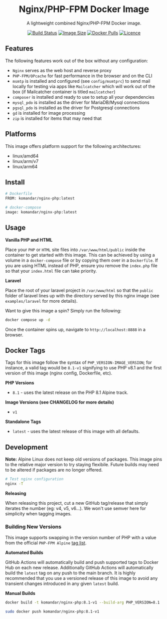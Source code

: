 <div align="center">

# Nginx/PHP-FPM Docker Image

A lightweight combined Nginx/PHP-FPM Docker image.

[![Build Status](https://github.com/komandar/nginx-php-docker/workflows/build/badge.svg)](https://github.com/komandar/nginx-php-docker/actions)
[![Image Size](https://img.shields.io/docker/image-size/komandar/nginx-php)](https://hub.docker.com/repository/docker/komandar/nginx-php)
[![Docker Pulls](https://img.shields.io/docker/pulls/komandar/nginx-php)](https://hub.docker.com/repository/docker/komandar/nginx-php)
[![Licence](https://img.shields.io/github/license/komandar/nginx-php-docker)](LICENSE)

</div>

## Features

The following features work out of the box without any configuration:

- `Nginx` serves as the web host and reverse proxy
- `PHP-FPM/OPcache` for fast performance in the browser and on the CLI
- `msmtp` is installed and configured (see `config/msmtprc`) to send mail locally for testing via apps like `Mailcatcher` which will work out of the box (if Mailcatcher container is titled `mailcatcher`)
- `composer` is installed and ready to use to setup all your dependencies
- `mysql_pdo` is installed as the driver for MariaDB/Mysql connections
- `pgsql_pdo` is installed as the driver for Postgresql connections
- `gd` is installed for image processing
- `zip` is installed for items that may need that

## Platforms

This image offers platform support for the following architectures:

- linux/amd64
- linux/arm/v7
- linux/arm64

## Install

```bash
# Dockerfile
FROM: komandar/nginx-php:latest

# docker-compose
image: komandar/nginx-php:latest
```

## Usage

**Vanilla PHP and HTML**

Place your `PHP` or `HTML` site files into `/var/www/html/public` inside the container to get started with this image. This can be achieved by using a volume in a `docker-compose` file or by copying them over in a `Dockerfile`. If you are using HTML instead of PHP, ensure you remove the `index.php` file so that your `index.html` file can take priority.

**Laravel**

Place the root of your laravel project in `/var/www/html` so that the `public` folder of laravel lines up with the directory served by this nginx image (see `examples/laravel` for more details).

Want to give this image a spin? Simply run the following:

```bash
docker compose up -d
```

Once the container spins up, navigate to `http://localhost:8888` in a browser.

## Docker Tags

Tags for this image follow the syntax of `PHP_VERSION-IMAGE_VERSION`; for instance, a valid tag would be `8.1-v1` signifying to use PHP v8.1 and the first version of this image (nginx config, Dockerfile, etc).

**PHP Versions**

- `8.1` - uses the latest release on the PHP 8.1 Alpine track.

**Image Versions (see CHANGELOG for more details)**

- `v1`

**Standalone Tags**

- `latest` - uses the latest release of this image with all defaults.

## Development

**Note:** Alpine Linux does not keep old versions of packages. This image pins to the relative major version to try staying flexibile. Future builds may need to be altered if packages are no longer offered.

```bash
# Test nginx configuration
nginx -T
```

**Releasing**

When releasing this project, cut a new GitHub tag/release that simply iterates the number (eg: v4, v5, v6...). We won't use semver here for simplicity when tagging images.

### Building New Versions

This image supports swapping in the version number of PHP with a value from the official `PHP-FPM Alpine` [tag list](https://hub.docker.com/_/php).

**Automated Builds**

GitHub Actions will automatically build and push supported tags to Docker Hub on each new release. Additionally GitHub Actions will automatically build the `latest` tag on any push to the main branch. It is highly recommended that you use a versioned release of this image to avoid any transient changes introduced in any given `latest` build.

**Manual Builds**

```bash
docker build -t komandar/nginx-php:8.1-v1 --build-arg PHP_VERSION=8.1 .

sudo docker push komandar/nginx-php:8.1-v1
```

